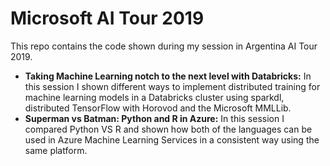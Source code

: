 # Microsoft AI Tour 2019

This repo contains the code shown during my session in Argentina AI Tour 2019.
- <b>Taking Machine Learning notch to the next level with Databricks:</b> In this session I shown different ways to implement distributed training for machine learning models in a Databricks cluster using sparkdl, distributed TensorFlow with Horovod and the Microsoft MMLLib.
- <b>Superman vs Batman: Python and R in Azure:</b> In this session I compared Python VS R and shown how both of the languages can be used in Azure Machine Learning Services in a consistent way using the same platform.
